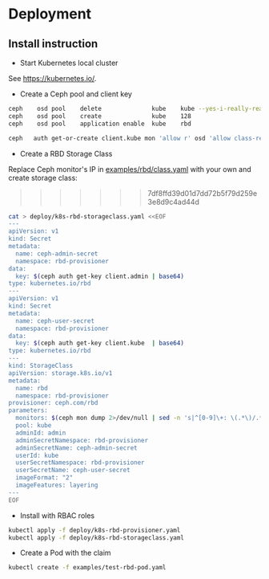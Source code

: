 # Deployment

## Install instruction

* Start Kubernetes local cluster

See https://kubernetes.io/.

* Create a Ceph pool and client key

```bash
ceph    osd pool    delete              kube    kube --yes-i-really-really-mean-it
ceph    osd pool    create              kube    128
ceph    osd pool    application enable  kube    rbd

ceph   auth get-or-create client.kube mon 'allow r' osd 'allow class-read object_prefix rbd_children, allow rwx pool=kube' -o /etc/ceph/ceph.client.kube.keyring
```

* Create a RBD Storage Class

Replace Ceph monitor's IP in [examples/rbd/class.yaml](class.yaml) with your own and create storage class:

>>>>>>> 7df8ffd39d01d7dd72b5f79d259e3e8d9c4ad44d
```bash
cat > deploy/k8s-rbd-storageclass.yaml <<EOF
---
apiVersion: v1
kind: Secret
metadata:
  name: ceph-admin-secret
  namespace: rbd-provisioner
data:
  key: $(ceph auth get-key client.admin | base64)
type: kubernetes.io/rbd
---
apiVersion: v1
kind: Secret
metadata:
  name: ceph-user-secret
  namespace: rbd-provisioner
data:
  key: $(ceph auth get-key client.kube  | base64)
type: kubernetes.io/rbd
---
kind: StorageClass
apiVersion: storage.k8s.io/v1
metadata:
  name: rbd
  namespace: rbd-provisioner
provisioner: ceph.com/rbd
parameters:
  monitors: $(ceph mon dump 2>/dev/null | sed -n 's|^[0-9]\+: \(.*\)/.*$|\1|p' | tr -s '\n' ',')
  pool: kube
  adminId: admin
  adminSecretNamespace: rbd-provisioner
  adminSecretName: ceph-admin-secret
  userId: kube
  userSecretNamespace: rbd-provisioner
  userSecretName: ceph-user-secret
  imageFormat: "2"
  imageFeatures: layering
---
EOF
```

* Install with RBAC roles

```bash
kubectl apply -f deploy/k8s-rbd-provisioner.yaml
kubectl apply -f deploy/k8s-rbd-storageclass.yaml
```

* Create a Pod with the claim

```bash
kubectl create -f examples/test-rbd-pod.yaml
```
